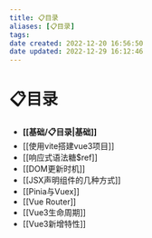 ```yaml
---
title: 📋目录
aliases: [📋目录]
tags: 
date created: 2022-12-20 16:56:50
date updated: 2022-12-29 16:12:46
---
```


# 📋目录

- **[[基础/📋目录|基础]]**
- [[使用vite搭建vue3项目]]
- [[响应式语法糖$ref]]
- [[DOM更新时机]]
- [[JSX声明组件的几种方式]]
- [[Pinia与Vuex]]
- [[Vue Router]]
- [[Vue3生命周期]]
- [[Vue3新增特性]]
